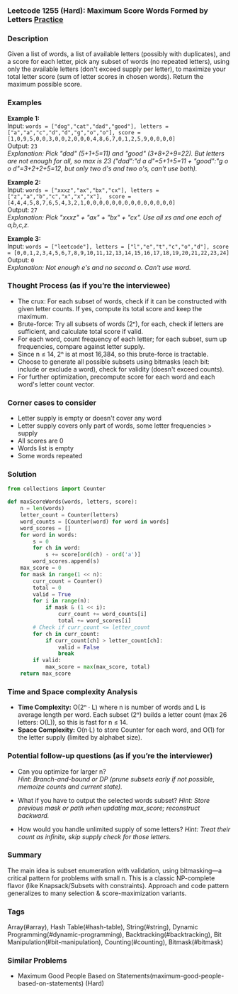 ### Leetcode 1255 (Hard): Maximum Score Words Formed by Letters [Practice](https://leetcode.com/problems/maximum-score-words-formed-by-letters)

### Description  
Given a list of words, a list of available letters (possibly with duplicates), and a score for each letter, pick any subset of words (no repeated letters), using only the available letters (don't exceed supply per letter), to maximize your total letter score (sum of letter scores in chosen words). Return the maximum possible score.

### Examples  
**Example 1:**  
Input: `words = ["dog","cat","dad","good"], letters = ["a","a","c","d","d","g","o","o"], score = [1,0,9,5,0,0,3,0,0,2,0,0,0,4,8,6,7,0,1,2,5,9,0,0,0,0]`  
Output: `23`  
*Explanation: Pick "dad" (5+1+5=11) and "good" (3+8+2+9=22). But letters are not enough for all, so max is 23 ("dad":"d a d"=5+1+5=11 + "good":"g o o d"=3+2+2+5=12, but only two d's and two o's, can't use both).* 

**Example 2:**  
Input: `words = ["xxxz","ax","bx","cx"], letters = ["z","a","b","c","x","x","x"],  score = [4,4,4,5,8,7,6,5,4,3,2,1,0,0,0,0,0,0,0,0,0,0,0,0,0,0]`  
Output: `27`  
*Explanation: Pick "xxxz" + "ax" + "bx" + "cx". Use all xs and one each of a,b,c,z.*

**Example 3:**  
Input: `words = ["leetcode"], letters = ["l","e","t","c","o","d"], score = [0,0,1,2,3,4,5,6,7,8,9,10,11,12,13,14,15,16,17,18,19,20,21,22,23,24]`  
Output: `0`  
*Explanation: Not enough e's and no second o. Can't use word.*

### Thought Process (as if you’re the interviewee)  
- The crux: For each subset of words, check if it can be constructed with given letter counts. If yes, compute its total score and keep the maximum.
- Brute-force: Try all subsets of words (2ⁿ), for each, check if letters are sufficient, and calculate total score if valid.
- For each word, count frequency of each letter; for each subset, sum up frequencies, compare against letter supply.
- Since n ≤ 14, 2ⁿ is at most 16,384, so this brute-force is tractable.
- Choose to generate all possible subsets using bitmasks (each bit: include or exclude a word), check for validity (doesn't exceed counts).
- For further optimization, precompute score for each word and each word's letter count vector.

### Corner cases to consider  
- Letter supply is empty or doesn't cover any word
- Letter supply covers only part of words, some letter frequencies > supply
- All scores are 0
- Words list is empty
- Some words repeated

### Solution

```python
from collections import Counter

def maxScoreWords(words, letters, score):
    n = len(words)
    letter_count = Counter(letters)
    word_counts = [Counter(word) for word in words]
    word_scores = []
    for word in words:
        s = 0
        for ch in word:
            s += score[ord(ch) - ord('a')]
        word_scores.append(s)
    max_score = 0
    for mask in range(1 << n):
        curr_count = Counter()
        total = 0
        valid = True
        for i in range(n):
            if mask & (1 << i):
                curr_count += word_counts[i]
                total += word_scores[i]
        # Check if curr_count <= letter_count
        for ch in curr_count:
            if curr_count[ch] > letter_count[ch]:
                valid = False
                break
        if valid:
            max_score = max(max_score, total)
    return max_score
```

### Time and Space complexity Analysis  

- **Time Complexity:** O(2ⁿ · L) where n is number of words and L is average length per word. Each subset (2ⁿ) builds a letter count (max 26 letters: O(L)), so this is fast for n ≤ 14.
- **Space Complexity:** O(n·L) to store Counter for each word, and O(1) for the letter supply (limited by alphabet size).

### Potential follow-up questions (as if you’re the interviewer)  

- Can you optimize for larger n?  
  *Hint: Branch-and-bound or DP (prune subsets early if not possible, memoize counts and current state).*

- What if you have to output the selected words subset?
  *Hint: Store previous mask or path when updating max_score; reconstruct backward.*

- How would you handle unlimited supply of some letters?
  *Hint: Treat their count as infinite, skip supply check for those letters.*

### Summary
The main idea is subset enumeration with validation, using bitmasking—a critical pattern for problems with small n. This is a classic NP-complete flavor (like Knapsack/Subsets with constraints). Approach and code pattern generalizes to many selection & score-maximization variants.

### Tags
Array(#array), Hash Table(#hash-table), String(#string), Dynamic Programming(#dynamic-programming), Backtracking(#backtracking), Bit Manipulation(#bit-manipulation), Counting(#counting), Bitmask(#bitmask)

### Similar Problems
- Maximum Good People Based on Statements(maximum-good-people-based-on-statements) (Hard)
